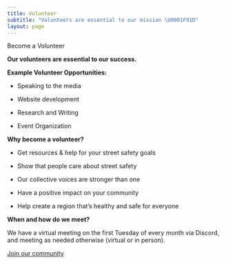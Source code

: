 ```yaml
---
title: Volunteer
subtitle: "Volunteers are essential to our mission \U0001F91D"
layout: page
---
```


Become a Volunteer

**Our volunteers are essential to our success.**

**Example Volunteer Opportunities:**

* Speaking to the media

* Website development

* Research and Writing

* Event Organization

**Why become a volunteer?**

* Get resources & help for your street safety goals


* Show that people care about street safety

* Our collective voices are stronger than one

* Have a positive impact on your community

* Help create a region that’s healthy and safe for everyone

**When and how do we meet?**

We have a virtual meeting on the first Tuesday of every month via Discord, and meeting as needed otherwise (virtual or in person).

[Join our community](https://discord.gg/5Vnb7ZUtQQ)